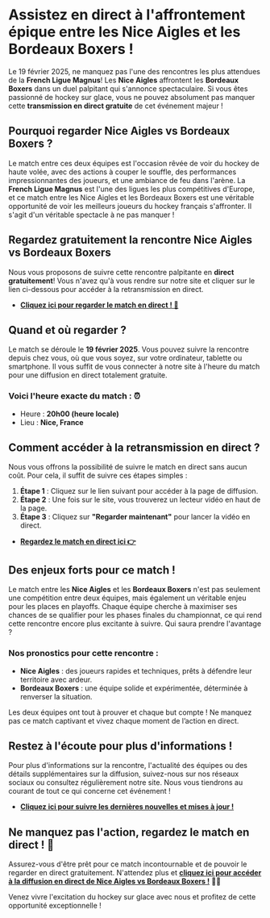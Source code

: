 # Assistez en direct à l'affrontement épique entre les Nice Aigles et les Bordeaux Boxers !

Le 19 février 2025, ne manquez pas l'une des rencontres les plus attendues de la **French Ligue Magnus**! Les **Nice Aigles** affrontent les **Bordeaux Boxers** dans un duel palpitant qui s'annonce spectaculaire. Si vous êtes passionné de hockey sur glace, vous ne pouvez absolument pas manquer cette **transmission en direct gratuite** de cet événement majeur !

## Pourquoi regarder Nice Aigles vs Bordeaux Boxers ?

Le match entre ces deux équipes est l'occasion rêvée de voir du hockey de haute volée, avec des actions à couper le souffle, des performances impressionnantes des joueurs, et une ambiance de feu dans l'arène. La **French Ligue Magnus** est l'une des ligues les plus compétitives d'Europe, et ce match entre les Nice Aigles et les Bordeaux Boxers est une véritable opportunité de voir les meilleurs joueurs du hockey français s'affronter. Il s'agit d'un véritable spectacle à ne pas manquer !

## Regardez gratuitement la rencontre Nice Aigles vs Bordeaux Boxers

Nous vous proposons de suivre cette rencontre palpitante en **direct gratuitement**! Vous n'avez qu'à vous rendre sur notre site et cliquer sur le lien ci-dessous pour accéder à la retransmission en direct.

- [**Cliquez ici pour regarder le match en direct ! 🎥**](https://tinyurl.com/livestreamfreeo?st=Nice+Aigles+vs+Bordeaux+Boxers&si=gh)

## Quand et où regarder ?

Le match se déroule le **19 février 2025**. Vous pouvez suivre la rencontre depuis chez vous, où que vous soyez, sur votre ordinateur, tablette ou smartphone. Il vous suffit de vous connecter à notre site à l'heure du match pour une diffusion en direct totalement gratuite.

### Voici l'heure exacte du match : ⏰

- Heure : **20h00 (heure locale)**
- Lieu : **Nice, France**

## Comment accéder à la retransmission en direct ?

Nous vous offrons la possibilité de suivre le match en direct sans aucun coût. Pour cela, il suffit de suivre ces étapes simples :

1. **Étape 1** : Cliquez sur le lien suivant pour accéder à la page de diffusion.
2. **Étape 2** : Une fois sur le site, vous trouverez un lecteur vidéo en haut de la page.
3. **Étape 3** : Cliquez sur **"Regarder maintenant"** pour lancer la vidéo en direct.

- [**Regardez le match en direct ici 👉**](https://tinyurl.com/livestreamfreeo?st=Nice+Aigles+vs+Bordeaux+Boxers&si=gh)

## Des enjeux forts pour ce match !

Le match entre les **Nice Aigles** et les **Bordeaux Boxers** n'est pas seulement une compétition entre deux équipes, mais également un véritable enjeu pour les places en playoffs. Chaque équipe cherche à maximiser ses chances de se qualifier pour les phases finales du championnat, ce qui rend cette rencontre encore plus excitante à suivre. Qui saura prendre l'avantage ?

### Nos pronostics pour cette rencontre :

- **Nice Aigles** : des joueurs rapides et techniques, prêts à défendre leur territoire avec ardeur.
- **Bordeaux Boxers** : une équipe solide et expérimentée, déterminée à renverser la situation.

Les deux équipes ont tout à prouver et chaque but compte ! Ne manquez pas ce match captivant et vivez chaque moment de l’action en direct.

## Restez à l'écoute pour plus d'informations !

Pour plus d'informations sur la rencontre, l'actualité des équipes ou des détails supplémentaires sur la diffusion, suivez-nous sur nos réseaux sociaux ou consultez régulièrement notre site. Nous vous tiendrons au courant de tout ce qui concerne cet événement !

- [**Cliquez ici pour suivre les dernières nouvelles et mises à jour !**](https://tinyurl.com/livestreamfreeo?st=Nice+Aigles+vs+Bordeaux+Boxers&si=gh)

## Ne manquez pas l'action, regardez le match en direct ! 🎉

Assurez-vous d'être prêt pour ce match incontournable et de pouvoir le regarder en direct gratuitement. N'attendez plus et **[cliquez ici pour accéder à la diffusion en direct de Nice Aigles vs Bordeaux Boxers !](https://tinyurl.com/livestreamfreeo?st=Nice+Aigles+vs+Bordeaux+Boxers&si=gh)** 🏒🔥

Venez vivre l'excitation du hockey sur glace avec nous et profitez de cette opportunité exceptionnelle !
